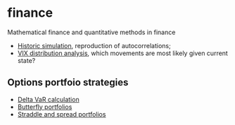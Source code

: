 # finance
Mathematical finance and quantitative methods in finance
- [Historic simulation](sumulation_studies/simulation_historic.ipynb), reproduction of autocorrelations;
- [VIX distribution analysis](data_analysis/VIX_analysis.ipynb), which movements are most likely given current state?
## Options portfoio strategies
- [Delta VaR calculation](option_strategies/options_delta_var.ipynb)
- [Butterfly portfolios](option_strategies/options_butterfly.ipynb)
- [Straddle and spread portfolios](option_strategies/options_straddle_spread.ipynb)
